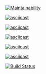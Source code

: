[![Maintainability](https://api.codeclimate.com/v1/badges/f6b47e3df8bd11794560/maintainability)](https://codeclimate.com/github/fastNick/project-lvl2-s401/maintainability)


[![asciicast](https://asciinema.org/a/1YQxs1C1t4b1OSjju0bCzt8KC.svg)](https://asciinema.org/a/1YQxs1C1t4b1OSjju0bCzt8KC)

[![asciicast](https://asciinema.org/a/xZhKPaGdzhRWWuZZTAeTgffN1.svg)](https://asciinema.org/a/xZhKPaGdzhRWWuZZTAeTgffN1)

[![asciicast](https://asciinema.org/a/J8uX8DAbcv0HQcaDYl2TcjCga.svg)](https://asciinema.org/a/J8uX8DAbcv0HQcaDYl2TcjCga)

[![asciicast](https://asciinema.org/a/l9vVOCfPAjGnmk3Xms7gHF1G2.svg)](https://asciinema.org/a/l9vVOCfPAjGnmk3Xms7gHF1G2)

[![asciicast](https://asciinema.org/a/WC2c0bWeC1AWvFkqKZjMVPrFS.svg)](https://asciinema.org/a/WC2c0bWeC1AWvFkqKZjMVPrFS)

[![Build Status](https://travis-ci.org/fastNick/project-lvl2-s401.svg?branch=master)](https://travis-ci.org/fastNick/project-lvl2-s401)